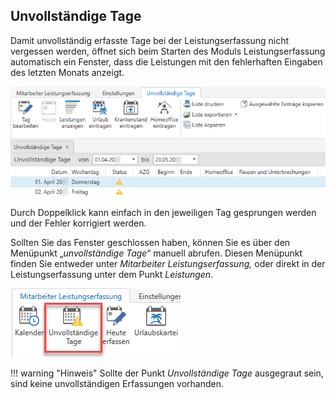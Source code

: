 ## Unvollständige Tage

Damit unvollständig erfasste Tage bei der Leistungserfassung nicht
vergessen werden, öffnet sich beim Starten des Moduls Leistungserfassung
automatisch ein Fenster, dass die Leistungen mit den fehlerhaften
Eingaben des letzten Monats anzeigt.


![](<img/image61.png>)

Durch Doppelklick kann einfach in den jeweiligen Tag gesprungen werden
und der Fehler korrigiert werden.

Sollten Sie das Fenster geschlossen haben, können Sie es über den
Menüpunkt „*unvollständige Tage“* manuell abrufen. Diesen Menüpunkt
finden Sie entweder unter *Mitarbeiter Leistungserfassung,* oder direkt
in der Leistungserfassung unter dem Punkt *Leistungen*.


![](<img/image62.png>)

!!! warning "Hinweis"
    Sollte der Punkt *Unvollständige Tage* ausgegraut sein, sind keine
    unvollständigen Erfassungen vorhanden.